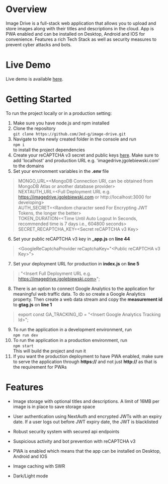 # Overview
Image Drive is a full-stack web application that allows you to upload and store images along with their titles and descriptions in the cloud. App is PWA enabled and can be installed on Desktop, Android and IOS for convenience. Features a rich Tech Stack as well as security measures to prevent cyber attacks and bots.
# Live Demo
Live demo is available [here](https://imagedrive.jgolebiewski.com).
# Getting Started
To run the project locally or in a production setting:
1. Make sure you have node.js and npm installed
2. Clone the repository  
`git clone https://github.com/Jed-g/image-drive.git`
3. Navigate to the newly created folder in the console and run  
`npm i`  
to install the project dependencies
4. Create your reCAPTCHA v3 secret and public keys [here](https://www.google.com/recaptcha/admin/create). Make sure to add 'localhost' and production URL e.g. 'imagedrive.jgolebiewski.com' to the domains
5. Set your environment variables in the **.env** file
>MONGO_URL=\<MongoDB Connection URI, can be obtained from MongoDB Atlas or another database provider>  
>NEXTAUTH_URL=\<Full Deployment URL e.g. https://imagedrive.jgolebiewski.com or http://localhost:3000 for developing>  
>AUTH_SECRET=\<Random character seed For Encrypting JWT Tokens, the longer the better>  
>TOKEN_DURATION=\<Time Until Auto Logout In Seconds, recommended time is 7 days i.e., 604800 seconds>  
>SECRET_RECAPTCHA_KEY=\<Secret reCAPTCHA v3 Key>  
6. Set your public reCAPTCHA v3 key in **_app.js** on **line 44**
>\<GoogleReCaptchaProvider  reCaptchaKey="\<Public reCAPTCHA v3 Key>">
7. Set your deployment URL for production in **index.js** on **line 5**
>: "\<Insert Full Deployment URL e.g. https://imagedrive.jgolebiewski.com>";
8. There is an option to connect Google Analytics to the application for meaningful web traffic data. To do so create a Google Analytics property. Then create a web data stream and copy the **measurement id** to **gtag.js** on **line 1**
>export  const  GA_TRACKING_ID = "\<Insert Google Analytics Tracking Id>";
9. To run the application in a development environment, run  
`npm run dev`
10. To run the application in a production environment, run  
`npm start`  
This will build the project and run it
11. If you want the production deployment to have PWA enabled, make sure to serve the application through **https://** and not just **http://** as that is the requirement for PWAs
# Features
- Image storage with optional titles and descriptions. A limit of 16MB per image is in place to save storage space

- User authentication using NextAuth and encrypted JWTs with an expiry date. If a user logs out before JWT expiry date, the JWT is blacklisted

- Robust security system with secured api endpoints

- Suspicious activity and bot prevention with reCAPTCHA v3

- PWA is enabled which means that the app can be installed on Desktop, Android and IOS

- Image caching with SWR

- Dark/Light mode
